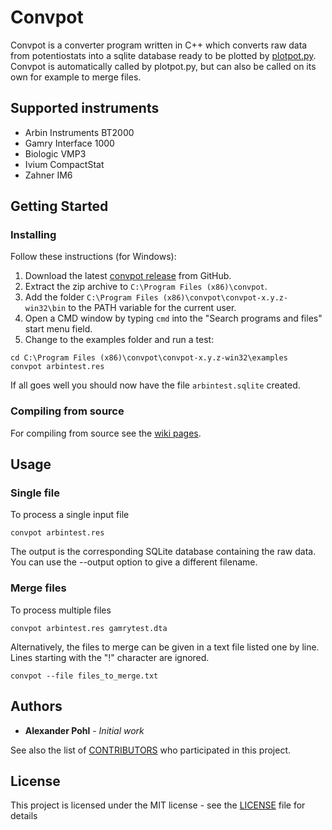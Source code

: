 # Convpot

Convpot is a converter program written in C++ which converts raw data from potentiostats into a sqlite database ready to be plotted by [plotpot.py](https://github.com/ahpohl/plotpot). Convpot is automatically called by plotpot.py, but can also be called on its own for example to merge files. 

## Supported instruments

* Arbin Instruments BT2000
* Gamry Interface 1000
* Biologic VMP3
* Ivium CompactStat
* Zahner IM6

## Getting Started

### Installing

Follow these instructions (for Windows):

1. Download the latest [convpot release](https://github.com/ahpohl/convpot/releases/latest) from GitHub.
1. Extract the zip archive to `C:\Program Files (x86)\convpot`.
1. Add the folder `C:\Program Files (x86)\convpot\convpot-x.y.z-win32\bin` to the PATH variable for the current user.
1. Open a CMD window by typing `cmd` into the "Search programs and files" start menu field.
1. Change to the examples folder and run a test:
```
cd C:\Program Files (x86)\convpot\convpot-x.y.z-win32\examples
convpot arbintest.res
```
If all goes well you should now have the file `arbintest.sqlite` created.

### Compiling from source

For compiling from source see the [wiki pages](https://github.com/ahpohl/convpot/wiki).

## Usage

### Single file

To process a single input file

`convpot arbintest.res`

The output is the corresponding SQLite database containing the raw data. You can use the --output option to give a different filename.

### Merge files

To process multiple files

`convpot arbintest.res gamrytest.dta`

Alternatively, the files to merge can be given in a text file listed one by line. Lines starting with the "!" character are ignored.

`convpot --file files_to_merge.txt`

## Authors

* **Alexander Pohl** - *Initial work*

See also the list of [CONTRIBUTORS](https://github.com/ahpohl/convpot/blob/master/CONTRIBUTORS.md) who participated in this project.

## License

This project is licensed under the MIT license - see the [LICENSE](LICENSE) file for details
